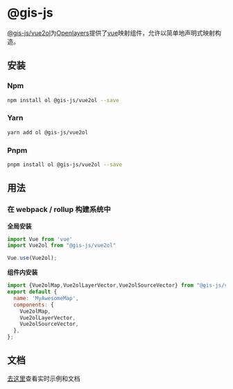 # @gis-js

[@gis-js/vue2ol](https://www.npmjs.com/package/@gis-js/vue2ol-extend)为[Openlayers](https://openlayers.org/)提供了[vue](https://cn.vuejs.org/index.html)映射组件，允许以简单地声明式映射构造。


## 安装

### Npm

```sh
npm install ol @gis-js/vue2ol --save
```



### Yarn

```sh
yarn add ol @gis-js/vue2ol
```



### Pnpm

```sh
pnpm install ol @gis-js/vue2ol --save
```



## 用法

### 在 webpack / rollup 构建系统中

**全局安装**

```javascript
import Vue from 'vue'
import Vue2ol from "@gis-js/vue2ol"

Vue.use(Vue2ol);
```

**组件内安装**

``` javascript
import {Vue2olMap,Vue2olLayerVector,Vue2olSourceVector} from "@gis-js/vue2ol"
export default {
  name: 'MyAwesomeMap',
  components: {
    Vue2olMap,
    Vue2olLayerVector,
    Vue2olSourceVector,
  },
};
```

## 文档

[去这里](https://panzhiyue.github.io/gis-js/vue2ol/index.html)查看实时示例和文档

